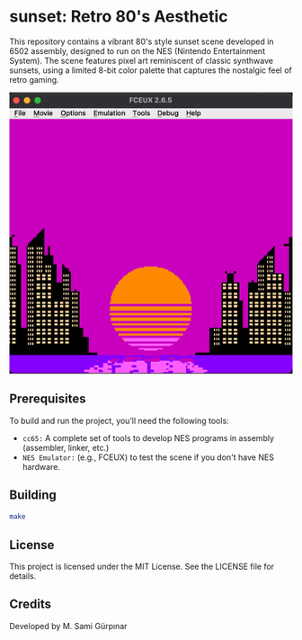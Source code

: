 # sunset: Retro 80's Aesthetic
This repository contains a vibrant 80's style sunset scene developed in 6502 assembly, designed to run on the NES (Nintendo Entertainment System). The scene features pixel art reminiscent of classic synthwave sunsets, using a limited 8-bit color palette that captures the nostalgic feel of retro gaming.

<img src="assets/sunset.gif" alt="image" width="700" height="auto">

## Prerequisites
To build and run the project, you’ll need the following tools:

- `cc65:` A complete set of tools to develop NES programs in assembly (assembler, linker, etc.)
- `NES Emulator:` (e.g., FCEUX) to test the scene if you don't have NES hardware.

## Building
```bash
make
```

## License

This project is licensed under the MIT License. See the LICENSE file for details.

## Credits

Developed by M. Sami Gürpınar
